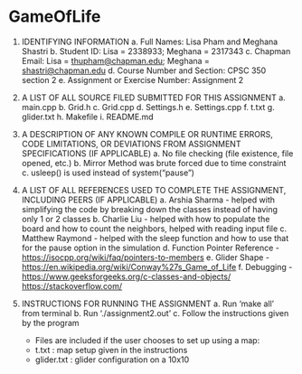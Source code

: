 # GameOfLife

1. IDENTIFYING INFORMATION
  a. Full Names: Lisa Pham and Meghana Shastri
  b. Student ID: Lisa = 2338933; Meghana = 2317343
  c. Chapman Email: Lisa = thupham@chapman.edu; Meghana = shastri@chapman.edu
  d. Course Number and Section: CPSC 350 section 2
  e. Assignment or Exercise Number: Assignment 2

2. A LIST OF ALL SOURCE FILED SUBMITTED FOR THIS ASSIGNMENT
  a. main.cpp
  b. Grid.h
  c. Grid.cpp
  d. Settings.h
  e. Settings.cpp
  f. t.txt
  g. glider.txt
  h. Makefile
  i. README.md

3. A DESCRIPTION OF ANY KNOWN COMPILE OR RUNTIME ERRORS, CODE LIMITATIONS, OR DEVIATIONS FROM ASSIGNMENT SPECIFICATIONS (IF APPLICABLE)
  a. No file checking (file existence, file opened, etc.)
  b. Mirror Method was brute forced due to time constraint
  c. usleep() is used instead of system(“pause”)

4. A LIST OF ALL REFERENCES USED TO COMPLETE THE ASSIGNMENT, INCLUDING PEERS (IF APPLICABLE)
  a. Arshia Sharma - helped with simplifying the code by breaking down the classes instead of having only 1 or 2 classes
  b. Charlie Liu - helped with how to populate the board and how to count the neighbors, helped with reading input file
  c. Matthew Raymond - helped with the sleep function and how to use that for the pause option in the simulation
  d. Function Pointer Reference - https://isocpp.org/wiki/faq/pointers-to-members
  e. Glider Shape - https://en.wikipedia.org/wiki/Conway%27s_Game_of_Life
  f. Debugging - https://www.geeksforgeeks.org/c-classes-and-objects/
  https://stackoverflow.com/

5. INSTRUCTIONS FOR RUNNING THE ASSIGNMENT
  a. Run ‘make all’ from terminal
  b. Run ‘./assignment2.out’
  c. Follow the instructions given by the program
    - Files are included if the user chooses to set up using a map:
    - t.txt : map setup given in the instructions
    - glider.txt : glider configuration on a 10x10
